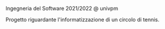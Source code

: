 Ingegneria del Software 2021/2022 @ univpm

Progetto riguardante l'informatizzazione di un circolo di tennis.
